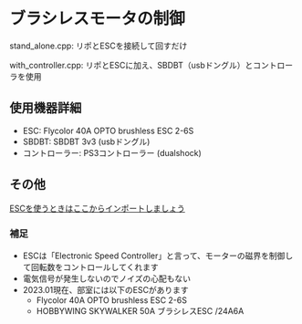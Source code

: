 # ブラシレスモータの制御
stand_alone.cpp: リポとESCを接続して回すだけ

with_controller.cpp: リポとESCに加え、SBDBT（usbドングル）とコントローラを使用

## 使用機器詳細
- ESC: Flycolor 40A OPTO brushless ESC 2-6S
- SBDBT: SBDBT 3v3 (usbドングル)
- コントローラー: PS3コントローラー (dualshock)

## その他
[ESCを使うときはここからインポートしましょう](https://os.mbed.com/teams/Line-Following-Robot/code/ESC/)
### 補足
- ESCは「Electronic Speed Controller」と言って、モーターの磁界を制御して回転数をコントロールしてくれます
- 電気信号が発生しないのでノイズの心配もない
- 2023.01現在、部室には以下のESCがあります
  - Flycolor 40A OPTO brushless ESC 2-6S
  - HOBBYWING SKYWALKER 50A ブラシレスESC /24A6A
